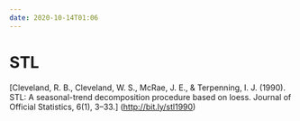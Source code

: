 ```yaml
---
date: 2020-10-14T01:06
---
```


# STL

[Cleveland, R. B., Cleveland, W. S., McRae, J. E., & Terpenning, I. J. (1990). STL: A seasonal-trend decomposition procedure based on loess. Journal of Official Statistics, 6(1), 3–33.] (http://bit.ly/stl1990)

<TS>
<CITE>